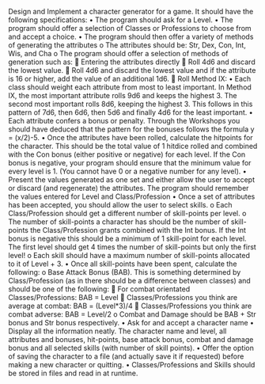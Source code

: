 Design and Implement a character generator for a game. It should have the following specifications:
•	The program should ask for a Level.
•	The program should offer a selection of Classes or Professions to choose from and accept a choice.
•	The program should then offer a variety of methods of generating the attributes
o	The attributes should be: Str, Dex, Con, Int, Wis, and Cha
o	The program should offer a selection of methods of generation such as:
	Entering the attributes directly
	Roll 4d6 and discard the lowest value.
	Roll 4d6 and discard the lowest value and if the attribute is 16 or higher, add the value of an additional 1d6.
	Roll Method IX:
•	Each class should weight each attribute from most to least important. In Method IX, the most important attribute rolls 9d6 and keeps the highest 3. The second most important rolls 8d6, keeping the highest 3. This follows in this pattern of 7d6, then 6d6, then 5d6 and finally 4d6 for the least important. 
•	Each attribute confers a bonus or penalty. Through the Workshops you should have deduced that the pattern for the bonuses follows the formula y = (x/2)-5.
•	Once the attributes have been rolled, calculate the hitpoints for the character. This should be the total value of 1 hitdice rolled and combined with the Con bonus (either positive or negative) for each level. If the Con bonus is negative, your program should ensure that the minimum value for every level is 1. (You cannot have 0 or a negative number for any level).
•	Present the values generated as one set and either allow the user to accept or discard (and regenerate) the attributes. The program should remember the values entered for Level and Class/Profession
•	Once a set of attributes has been accepted, you should allow the user to select skills.
o	Each Class/Profession should get a different number of skill-points per level.
o	The number of skill-points a character has should be the number of skill-points the Class/Profession grants combined with the Int bonus. If the Int bonus is negative this should be a minimum of 1 skill-point for each level. The first level should get 4 times the number of skill-points but only the first level!
o	Each skill should have a maximum number of skill-points allocated to it of Level + 3.
•	Once all skill-points have been spent, calculate the following:
o	Base Attack Bonus (BAB). This is something determined by Class/Profession (as in there should be a difference between classes) and should be one of the following:
	For combat orientated Classes/Professions: BAB = Level 
	Classes/Professions you think are average at combat: BAB = (Level*3)/4 
	Classes/Professions you think are combat adverse: BAB = Level/2 
o	Combat and Damage should be BAB + Str bonus and Str bonus respectively. 
•	Ask for and accept a character name
•	Display all the information neatly. The character name and level, all attributes and bonuses, hit-points, base attack bonus, combat and damage bonus and all selected skills (with number of skill points).
•	Offer the option of saving the character to a file (and actually save it if requested) before making a new character or quitting.
•	Classes/Professions and Skills should be stored in files and read in at runtime. 
